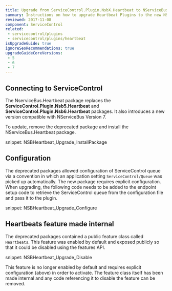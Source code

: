 ```yaml
---
title: Upgrade from ServiceControl.Plugin.NsbX.Heartbeat to NServiceBus.Heartbeat
summary: Instructions on how to upgrade Heartbeat Plugins to the new NServiceBus.Heartbeat package
reviewed: 2017-11-08
component: ServiceControl
related:
 - servicecontrol/plugins
 - servicecontrol/plugins/heartbeat
isUpgradeGuide: true
ignoreSeoRecommendations: true
upgradeGuideCoreVersions:
 - 5
 - 6
 - 7
---
```



## Connecting to ServiceControl

The NserviceBus.Heartbeat package replaces the **ServiceControl.Plugin.Nsb5.Heartbeat** and **ServiceControl.Plugin.Nsb6.Heartbeat** packages. It also introduces a new version compatible with NServiceBus Version 7.

To update, remove the deprecated package and install the NServiceBus.Heartbeat package.

snippet: NSBHeartbeat_Upgrade_InstallPackage

## Configuration

The deprecated packages allowed configuration of ServiceControl queue via a convention in which an application setting `ServiceControl/Queue` was picked up automatically. The new package requires explicit configuration. When upgrading, the following code needs to be added to the endpoint setup code to retrieve the ServiceControl queue from the configuration file and pass it to the plugin.

snippet: NSBHeartbeat_Upgrade_Configure

## Heartbeats feature made internal

The deprecated packages contained a public feature class called `Heartbeats`. This feature was enabled by default and exposed publicly so that it could be disabled using the features API. 

snippet: NSBHeartbeat_Upgrade_Disable

This feature is no longer enabled by default and requires explicit configuration (above) in order to activate. The feature class itself has been made internal and any code referencing it to disable the feature can be removed. 